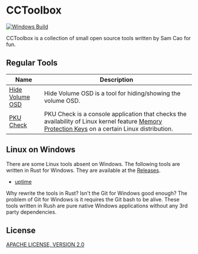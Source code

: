 # CCToolbox

[![Windows Build](https://github.com/caoccao/cctoolbox/actions/workflows/windows_build.yml/badge.svg)](https://github.com/caoccao/cctoolbox/actions/workflows/windows_build.yml)

CCToolbox is a collection of small open source tools written by Sam Cao for fun.

## Regular Tools

| Name | Description |
| ---- | ----------- |
| [Hide Volume OSD](hide-volume-osd) | Hide Volume OSD is a tool for hiding/showing the volume OSD. |
| [PKU Check](pku-check) | PKU Check is a console application that checks the availability of Linux kernel feature [Memory Protection Keys](https://www.kernel.org/doc/html/next/core-api/protection-keys.html) on a certain Linux distribution. |

## Linux on Windows

There are some Linux tools absent on Windows. The following tools are written in Rust for Windows. They are available at the [Releases](https://github.com/caoccao/cctoolbox/releases).

- [uptime](uptime)

Why rewrite the tools in Rust? Isn't the Git for Windows good enough? The problem of Git for Windows is it requires the Git bash to be alive. These tools written in Rush are pure native Windows applications without any 3rd party dependencies.

## License

[APACHE LICENSE, VERSION 2.0](LICENSE)

